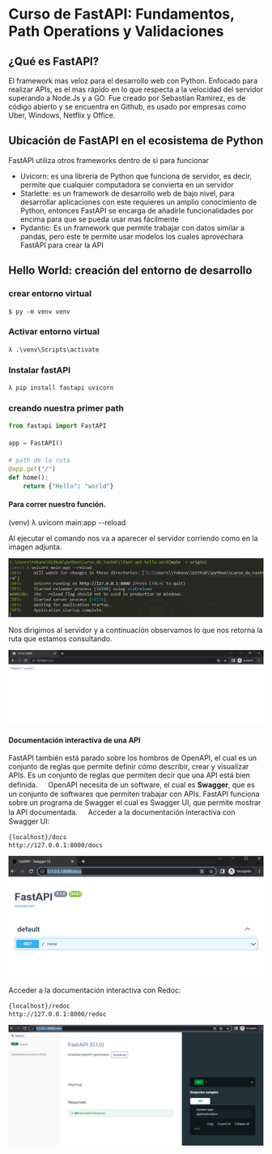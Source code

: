 # Curso de FastAPI: Fundamentos, Path Operations y Validaciones

## ¿Qué es FastAPI?

El framework mas veloz para el desarrollo web con Python. Enfocado para realizar APIs, es el mas rápido en lo que respecta a la velocidad del servidor superando a Node.Js y a GO. Fue creado por Sebastian Ramirez, es de código abierto y se encuentra en Github, es usado por empresas como Uber, Windows, Netflix y Office.

## Ubicación de FastAPI en el ecosistema de Python

FastAPI utiliza otros frameworks dentro de si para funcionar

- Uvicorn: es una librería de Python que funciona de servidor, es decir, permite que cualquier computadora se convierta en un servidor
- Starlette: es un framework de desarrollo web de bajo nivel, para desarrollar aplicaciones con este requieres un amplio conocimiento de Python, entonces FastAPI se encarga de añadirle funcionalidades por encima para que se pueda usar mas fácilmente
- Pydantic: Es un framework que permite trabajar con datos similar a pandas, pero este te permite usar modelos los cuales aprovechara FastAPI para crear la API

## Hello World: creación del entorno de desarrollo

### crear entorno virtual

```
$ py -m venv venv
```

### Activar entorno virtual

```
λ .\venv\Scripts\activate
```

### Instalar fastAPI

```
λ pip install fastapi uvicorn
```

### creando nuestra primer path

```python
from fastapi import FastAPI

app = FastAPI()

# path de la ruta
@app.get("/")
def home():
    return {"Hello": "world"}
```

#### Para correr nuestro función.

(venv) λ uvicorn main:app --reload

Al ejecutar el comando nos va a aparecer el servidor corriendo como en la imagen adjunta.

![src/correr_app.PNG](src/correr_app.PNG)

Nos dirigimos al servidor y a continuación observamos lo que nos retorna la ruta que estamos consultando.

![src/api_main.PNG](src/api_main.PNG)

#### Documentación interactiva de una API

FastAPI también está parado sobre los hombros de OpenAPI, el cual es un conjunto de reglas que permite definir cómo describir, crear y visualizar APIs. Es un conjunto de reglas que permiten decir que una API está bien definida.
ㅤ
OpenAPI necesita de un software, el cual es **Swagger**, que es un conjunto de softwares que permiten trabajar con APIs. FastAPI funciona sobre un programa de Swagger el cual es Swagger UI, que permite mostrar la API documentada.
ㅤ
Acceder a la documentación interactiva con Swagger UI:

```
{localhost}/docs
http://127.0.0.1:8000/docs
```

![src/docs.PNG](src/docs.PNG)

Acceder a la documentación interactiva con Redoc:

```
{localhost}/redoc
http://127.0.0.1:8000/redoc
```

![src/redoc.PNG](src/redoc.PNG)
